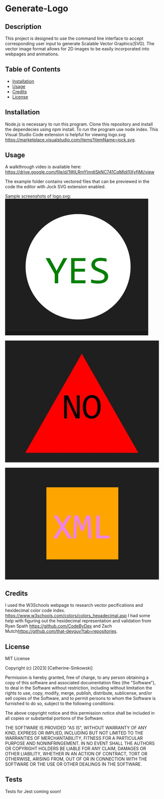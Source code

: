# Generate-Logo

## Description

This project is designed to use the command line interface to accept corresponding user input to generate Scalable Vector Graphics(SVG). The vector image format allows for 2D images to be easily incorporated into webpages and animations.

## Table of Contents

- [Installation](#installation)
- [Usage](#usage)
- [Credits](#credits)
- [License](#license)

## Installation

Node.js is necessary to run this program. Clone this repository and install the dependecies using npm install. To run the program use node index. This Visual Studio Code extension is helpful for viewing logo.svg <https://marketplace.visualstudio.com/items?itemName=jock.svg>.

## Usage

A walkthrough video is available here: <https://drive.google.com/file/d/1WjLRmYlnrdiSkNC741CqMIdi1lXyfjMi/view>

The example folder contains vectored files that can be previewed in the code the editor with Jock SVG extension enabled.

Sample screenshots of logo.svg:
![sample](assets/SVG-sample.jpg)

![sample](assets/SVG-sample2.jpg)

![sample](assets/SVG-sample3.jpg)

## Credits
I used the W3Schools webpage to research vector pecifications and hexidecimal color code index.
<https://www.w3schools.com/colors/colors_hexadecimal.asp>
I had some help with figuring out the hexidecimal representation and validation from Ryan Spath <https://github.com/CodeByDex> and Zach Mutch<https://github.com/that-devguy?tab=repositories>.

## License

MIT License

Copyright (c) [2023] [Catherine-Sinkowski]

Permission is hereby granted, free of charge, to any person obtaining a copy
of this software and associated documentation files (the "Software"), to deal
in the Software without restriction, including without limitation the rights
to use, copy, modify, merge, publish, distribute, sublicense, and/or sell
copies of the Software, and to permit persons to whom the Software is
furnished to do so, subject to the following conditions:

The above copyright notice and this permission notice shall be included in all
copies or substantial portions of the Software.

THE SOFTWARE IS PROVIDED "AS IS", WITHOUT WARRANTY OF ANY KIND, EXPRESS OR
IMPLIED, INCLUDING BUT NOT LIMITED TO THE WARRANTIES OF MERCHANTABILITY,
FITNESS FOR A PARTICULAR PURPOSE AND NONINFRINGEMENT. IN NO EVENT SHALL THE
AUTHORS OR COPYRIGHT HOLDERS BE LIABLE FOR ANY CLAIM, DAMAGES OR OTHER
LIABILITY, WHETHER IN AN ACTION OF CONTRACT, TORT OR OTHERWISE, ARISING FROM,
OUT OF OR IN CONNECTION WITH THE SOFTWARE OR THE USE OR OTHER DEALINGS IN THE
SOFTWARE.

## Tests
 Tests for Jest coming soon!
